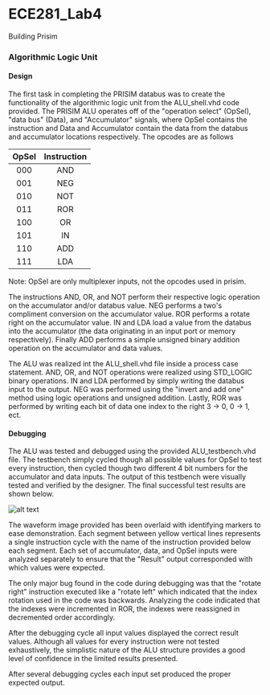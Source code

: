 ECE281_Lab4
===========

Building Prisim

### Algorithmic Logic Unit

#### Design

The first task in completing the PRISIM databus was to create the functionality of the algorithmic logic unit from the ALU_shell.vhd code provided. The PRISIM ALU operates off of the "operation select" (OpSel), "data bus" (Data), and "Accumulator" signals, where OpSel contains the instruction and Data and Accumulator contain the data from the databus and accumulator locations respectively. The opcodes are as follows

|OpSel|Instruction|
|:-:|:-:|
|000|AND|
|001|NEG|
|010|NOT|
|011|ROR|
|100|OR|
|101|IN|
|110|ADD|
|111|LDA|

 Note: OpSel are only multiplexer inputs, not the opcodes used in prisim.
  
The instructions AND, OR, and NOT perform their respective logic operation on the accumulator and/or databus value. NEG performs a two's compliment conversion on the accumulator value. ROR performs a rotate right on the accumulator value. IN and LDA load a value from the databus into the accumulator (the data originating in an input port or memory respectively). Finally ADD performs a simple unsigned binary addition operation on the accumulator and data values.

The ALU was realized int the ALU_shell.vhd file inside a process case statement. AND, OR, and NOT operations were realized using STD_LOGIC binary operations. IN and LDA performed by simply writing the databus input to the output. NEG was performed using the "invert and add one" method using logic operations and unsigned addition. Lastly, ROR was performed by writing each bit of data one index to the right 3 -> 0, 0 -> 1, ect.

#### Debugging

The ALU was tested and debugged using the provided ALU_testbench.vhd file. The testbench simply cycled though all possible values for OpSel to test every instruction, then cycled though two different 4 bit numbers for the accumulator and data inputs. The output of this testbench were visually tested and verified by the designer. The final successful test  results are shown below.

![alt text](https://raw2.github.com/IanGoodbody/ECE281_Lab4/master/ALU_test.jpg "ALU Testbench Waveform")

The waveform image provided has been overlaid with identifying markers to ease demonstration. Each segment between yellow vertical lines represents a single instruction cycle with the name of the instruction provided below each segment. Each set of accumulator, data, and OpSel inputs were analyzed separately to ensure that the "Result" output corresponded with which values were expected. 

The only major bug found in the code during debugging was that the "rotate right" instruction executed like a "rotate left" which indicated that the index rotation used in the code was backwards. Analyzing the code indicated that the indexes were incremented in ROR, the indexes were reassigned in decremented order accordingly.

After the debugging cycle all input values displayed the correct result values. Although all values for every instruction were not tested exhaustively, the simplistic nature of the ALU structure provides a good level of confidence in the limited results presented.

After several debugging cycles each input set produced the proper expected output. 

